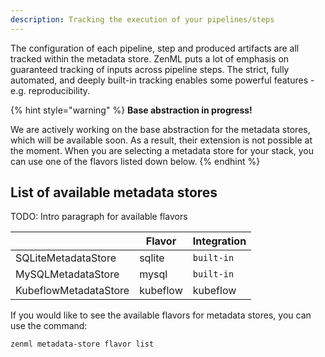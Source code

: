 ```yaml
---
description: Tracking the execution of your pipelines/steps
---
```


The configuration of each pipeline, step and produced artifacts are all tracked
within the metadata store. ZenML puts a lot of emphasis on guaranteed tracking 
of inputs across pipeline steps. The strict, fully automated, and deeply 
built-in tracking enables some powerful features - e.g. reproducibility.

{% hint style="warning" %}
**Base abstraction in progress!**

We are actively working on the base abstraction for the metadata stores, which 
will be available soon. As a result, their extension is not possible at the 
moment. When you are selecting a metadata store for your stack, you can use 
one of the flavors listed down below.
{% endhint %}

## List of available metadata stores

TODO: Intro paragraph for available flavors

|                     | Flavor               | Integration         |
|---------------------|----------------------|---------------------|
| SQLiteMetadataStore | sqlite                | `built-in`     |
| MySQLMetadataStore   | mysql                  | `built-in`    |
| KubeflowMetadataStore   | kubeflow  | kubeflow |

If you would like to see the available flavors for metadata stores, you can 
use the command:

```shell
zenml metadata-store flavor list
```
